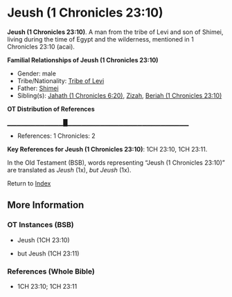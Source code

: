 # Jeush (1 Chronicles 23:10)
**Jeush (1 Chronicles 23:10)**. 
A man from the tribe of Levi and son of Shimei, living during the time of Egypt and the wilderness, mentioned in 1 Chronicles 23:10 (acai). 




**Familial Relationships of Jeush (1 Chronicles 23:10)**


* Gender: male
* Tribe/Nationality: [Tribe of Levi](../../../groups/md/acai/Levi.md)
* Father: [Shimei](Shimei.4.md)
* Sibling(s): [Jahath (1 Chronicles 6:20)](Jahath.2.md), [Zizah](Zizah.md), [Beriah (1 Chronicles 23:10)](Beriah.4.md)


**OT Distribution of References**

▁▁▁▁▁▁▁▁▁▁▁▁█▁▁▁▁▁▁▁▁▁▁▁▁▁▁▁▁▁▁▁▁▁▁▁▁▁▁
* References: 1 Chronicles: 2



**Key References for Jeush (1 Chronicles 23:10)**: 
1CH 23:10, 1CH 23:11. 


In the Old Testament (BSB), words representing “Jeush (1 Chronicles 23:10)” are translated as 
*Jeush* (1x), *but Jeush* (1x). 




Return to [Index](00-Index.md)

## More Information

### OT Instances (BSB)

* Jeush (1CH 23:10)

* but Jeush (1CH 23:11)



### References (Whole Bible)

* 1CH 23:10; 1CH 23:11



